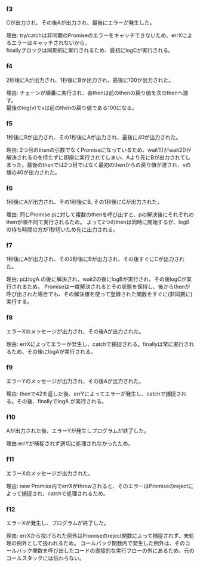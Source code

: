 ### f3

Cが出力され、その後Aが出力され、最後にエラーが発生した。

理由: try/catchは非同期のPromiseのエラーをキャッチできないため、errXによるエラーはキャッチされないから。  
finallyブロックは同期的に実行されるため、最初にlogCが実行される。

### f4

2秒後にAが出力され、1秒後にBが出力され、最後に100が出力された。

理由: チェーンが順番に実行され、各thenは前のthenの戻り値を次のthenへ渡す。  
最後のlog(v)でvは前のthenの戻り値である100になる。

### f5

1秒後にBが出力され、その1秒後にAが出力され、最後に40が出力された。

理由: 2つ目のthenの引数でなくPromiseになっているため、wait1()がwait2()が解決されるのを待たずに即座に実行されてしまい、Aより先にBが出力されてしまった。最後のthenでは2つ目ではなく最初のthenからの戻り値が渡され、vの値の40が出力された。

### f6

1秒後にAが出力され、その1秒後にB, その1秒後にCが出力された。

理由: 同じPromise pに対して複数のthenを呼び出すと、pの解決後にそれぞれのthenが順不同で実行されるため。
よって2つのthenは同時に開始するが、logBの待ち時間の方が1秒短いため先に出力される。

### f7

1秒後にAが出力され、その2秒後にBが出力され、その後すぐにCが出力された。

理由: pはlogA の後に解決され、wait2の後にlogBが実行され、その後logCが実行されるため。
Promiseは一度解決されるとその状態を保持し、後からthenが呼び出された場合でも、その解決値を使って登録された関数をすぐに(非同期に)実行する。

### f8

エラーXのメッセージが出力され、その後Aが出力された。

理由: errXによってエラーが発生し、catchで捕捉される。finallyは常に実行されるため、その後にlogAが実行される。

### f9

エラーYのメッセージが出力され、その後Aが出力された。

理由: thenで42を返した後、errYによってエラーが発生し、catchで捕捉される。その後、finallyでlogA が実行される。

### f10

Aが出力された後、エラーYが発生しプログラムが終了した。

理由:errYが捕捉されず適切に処理されなかったため。

### f11

エラーXのメッセージが出力された。

理由: new Promise内でerrXがthrowされると、そのエラーはPromiseのrejectによって捕捉され、catchで処理されるため。

### f12

エラーXが発生し、プログラムが終了した。

理由: errXから投げられた例外はPromiseのreject関数によって捕捉されず、未処理の例外として扱われるため。
コールバック関数内で発生した例外は、そのコールバック関数を呼び出したコードの直接的な実行フローの外にあるため、元のコールスタックには伝わらない。
